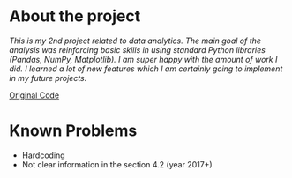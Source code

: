 # About the project
*This is my 2nd project related to data analytics. The main goal of the analysis was reinforcing basic skills in using standard Python libraries (Pandas, NumPy, Matplotlib). I am super happy with the amount of work I did. I learned a lot of new features which I am certainly going to implement in my future projects.*

[Original Code](video_game_sales.ipynb)

# Known Problems
* Hardcoding
* Not clear information in the section 4.2 (year 2017+)
